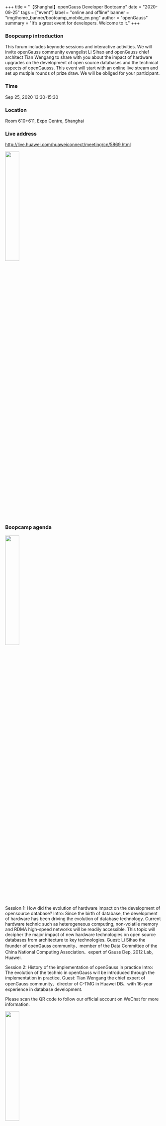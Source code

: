+++
title = "【Shanghai】openGauss Developer Bootcamp"
date = "2020-09-25"
tags = ["event"]
label = "online and offline"
banner = "img/home_banner/bootcamp_mobile_en.png"
author = "openGauss"
summary = "It’s a great event for developers. Welcome to it."
+++


### Boopcamp introduction

This forum includes keynode sessions and interactive activities. We will invite openGauss community evangelist Li Sihao and openGauss chief architect Tian Wengang to share with you about the impact of hardware upgrades on the development of open source databases and the technical aspects of openGausss.  This event will start with an online live stream and set up mutiple rounds of prize draw. We will be obliged for your participant.

### Time

Sep 25, 2020 13:30-15:30

### Location

Room 610+611, Expo Centre, Shanghai

### Live address
http://live.huawei.com/huaweiconnect/meeting/cn/5869.html

<img src="/img/events/bootcamp/live_vhallCode.png" width="30%" style="margin-bottom: 0.2rem;" />

### Boopcamp agenda

<img src="/img/events/bootcamp/live_event.png" width="30%" style="margin-bottom: 0.2rem;" />


Session 1: How did the evolution of hardware impact on the development of opensource database?
Intro: Since the birth of database, the development of hardware has been driving the evolution of database technology. Current hardware technic such as heterogeneous computing, non-volatile memory and RDMA high-speed networks will be readily accessible. This topic will decipher the major impact of new hardware technologies on open source databases from architecture to key technologies.
Guest: Li Sihao  the founder of openGauss community、member of the Data Committee of the China National Computing Association、expert of Gauss Dep, 2012 Lab, Huawei.

Session 2: History of the implementation of openGauss in practice
Intro: The evolution of the technic in openGauss will be introduced through the implementation in practice.
Guest: Tian Wengang    the chief  expert of openGauss community、director of C-TMG in Huawei DB、with 16-year experience in database development.

Please scan the QR code to follow our official account on WeChat for more information.

<img src="/img/events/bootcamp/live_weChat_code.jpg" width="30%" style="margin-bottom: 0.2rem;" />





